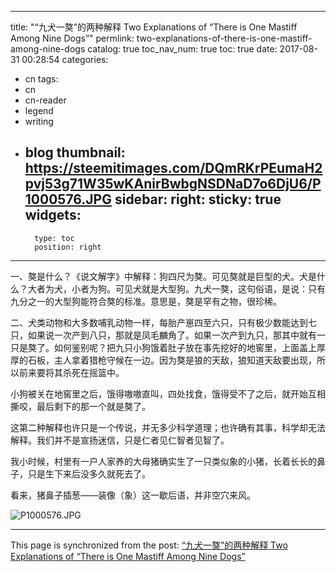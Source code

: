 
---
title: "“九犬一獒”的两种解释 Two Explanations of “There is One Mastiff Among Nine Dogs”"
permlink: two-explanations-of-there-is-one-mastiff-among-nine-dogs
catalog: true
toc_nav_num: true
toc: true
date: 2017-08-31 00:28:54
categories:
- cn
tags:
- cn
- cn-reader
- legend
- writing
- blog
thumbnail: https://steemitimages.com/DQmRKrPEumaH2pvj53g71W35wKAnirBwbgNSDNaD7o6DjU6/P1000576.JPG
sidebar:
    right:
        sticky: true
widgets:
    -
        type: toc
        position: right
---


一、獒是什么？《说文解字》中解释：狗四尺为獒。可见獒就是巨型的犬。犬是什么？大者为犬，小者为狗。可见犬就是大型狗。九犬一獒，这句俗语，是说：只有九分之一的大型狗能符合獒的标准。意思是，獒是罕有之物，很珍稀。

二、犬类动物和大多数哺乳动物一样，每胎产崽四至六只，只有极少数能达到七只，如果说一次产到八只，那就是凤毛麟角了。如果一次产到九只，那其中就有一只是獒了。如何鉴别呢？把九只小狗饿着肚子放在事先挖好的地窖里，上面盖上厚厚的石板，主人拿着猎枪守候在一边。因为獒是狼的天敌，狼知道天敌要出现，所以前来要将其杀死在摇篮中。

小狗被关在地窖里之后，饿得嗷嗷直叫，四处找食，饿得受不了之后，就开始互相撕咬，最后剩下的那一个就是獒了。

这第二种解释也许只是一个传说，并无多少科学道理；也许确有其事，科学却无法解释。我们并不是宣扬迷信，只是仁者见仁智者见智了。

我小时候，村里有一户人家养的大母猪确实生了一只类似象的小猪，长着长长的鼻子，只是生下来后没多久就死去了。

看来，猪鼻子插葱——装像（象）这一歇后语，并非空穴来风。

![P1000576.JPG](https://steemitimages.com/DQmRKrPEumaH2pvj53g71W35wKAnirBwbgNSDNaD7o6DjU6/P1000576.JPG)

- - -

This page is synchronized from the post: [“九犬一獒”的两种解释 Two Explanations of “There is One Mastiff Among Nine Dogs”](https://steemit.com/@bring/two-explanations-of-there-is-one-mastiff-among-nine-dogs)
